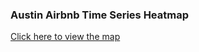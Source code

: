 ### Austin Airbnb Time Series Heatmap

[Click here to view the map](https://kentroth.github.io/airbnb/Austin_Airbnb_time_series_heatmap.html)

